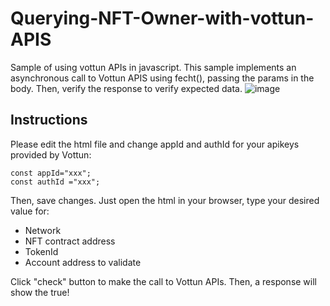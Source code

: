 # Querying-NFT-Owner-with-vottun-APIS
Sample of using vottun APIs in javascript.
This sample implements an asynchronous call to Vottun APIS using fecht(), passing the params in the body.
Then, verify the response to verify expected data.
![image](https://github.com/jzafrap/Querying-NFT-Owner-with-vottun-APIS/assets/36307819/bcd2f292-d19b-4488-852e-f8eaba97142c)

## Instructions
Please edit the html file and change appId and authId for your apikeys provided by Vottun:

```
const appId="xxx";
const authId ="xxx";
```

Then, save changes.
Just open the html in your browser, type your desired value for:
- Network
- NFT contract address
- TokenId
- Account address to validate

Click "check" button to make the call to Vottun APIs.
Then, a response will show the true!



